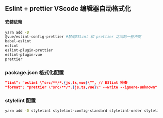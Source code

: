 
Eslint + prettier VScode 编辑器自动格式化
--------
#### 安装依赖
```bash
yarn add -D 
@vue/eslint-config-prettier #禁用ESLint 和 prettier 之间的一些冲突
babel-eslint
eslint 
eslint-plugin-prettier
eslint-plugin-vue
prettier
```

### package.json 格式化配置
```JSON
"lint": "eslint \"src/**/*.{js,ts,vue}\"", // ESlint 检查
"format": "prettier \"src/**/*.{js,ts,vue}\" --write --ignore-unknown" // Prettier 监听
```

### stylelint 配置
```bash
yarn add -D stylelint stylelint-config-standard stylelint-order stylelint-scss
```